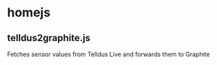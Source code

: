 # homejs

## telldus2graphite.js
Fetches sensor values from Telldus Live and forwards them to Graphite
